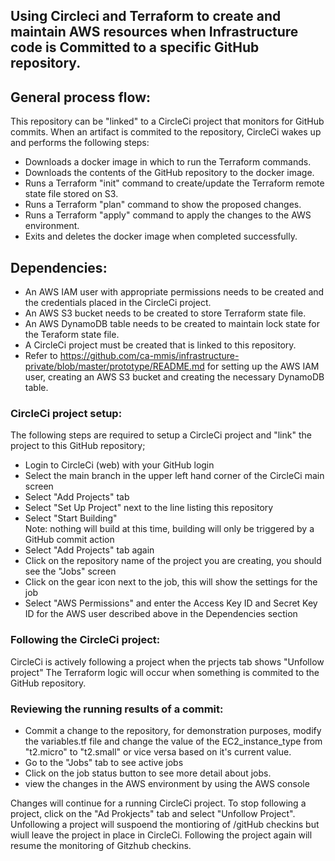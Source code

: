 ## Using Circleci and Terraform to create and maintain AWS resources when Infrastructure code is Committed to a specific GitHub repository.

## General process flow:
This repository can be "linked" to a CircleCi project that monitors for GitHub commits. When an artifact is commited to the repository, CircleCi wakes up and performs the following steps:

- Downloads a docker image in which to run the Terraform commands.
- Downloads the contents of the GitHub repository to the docker image.
- Runs a Terraform "init" command to create/update the Terraform remote state file stored on S3.
- Runs a Terraform "plan" command to show the proposed changes.
- Runs a Terraform "apply" command to apply the changes to the AWS environment.
- Exits and deletes the docker image when completed successfully.

## Dependencies:
- An AWS IAM user with appropriate permissions needs to be created and the credentials placed in the CircleCi project.
- An AWS S3 bucket needs to be created to store Terraform state file.
- An AWS DynamoDB table needs to be created to maintain lock state for the Teraform state file.
- A CircleCi project must be created that is linked to this repository.
- Refer to https://github.com/ca-mmis/infrastructure-private/blob/master/prototype/README.md for setting up the AWS IAM user, creating an AWS S3 bucket and creating the necessary DynamoDB table.

### CircleCi project setup:
The following steps are required to setup a CircleCi project and "link" the project to this GitHub repository;

- Login to CircleCi (web) with your GitHub login
- Select the main branch in the upper left hand corner of the CircleCi main screen
- Select "Add Projects" tab
- Select "Set Up Project" next to the line listing this repository
- Select "Start Building"  
  Note: nothing will build at this time, building will only be triggered by a GitHub commit action
- Select "Add Projects" tab again
- Click on the repository name of the project you are creating, you should see the "Jobs" screen
- Click on the gear icon next to the job, this will show the settings for the job
- Select "AWS Permissions" and enter the Access Key ID and Secret Key ID for the AWS user described above in the Dependencies section

### Following the CircleCi project:

CircleCi is actively following a project when the prjects tab shows "Unfollow project"
The Terraform logic will occur when something is commited to the GitHub repository.

### Reviewing the running results of a commit:
- Commit a change to the repository, for demonstration purposes, modify the variables.tf file and change the value of the EC2_instance_type from "t2.micro" to "t2.small" or vice versa based on it's current value.
- Go to the "Jobs" tab to see active jobs
- Click on the job status button to see more detail about jobs.
- view the changes in the AWS environment by using the AWS console

Changes will continue for a running CircleCi project.
To stop following a project, click on the "Ad Prokjects" tab and select "Unfollow Project". Unfollowing a project will suspoend the montioring of /gitHub checkins but wiull leave the project in place in CircleCi. Following the project again will resume the monitoring of Gitzhub checkins.

